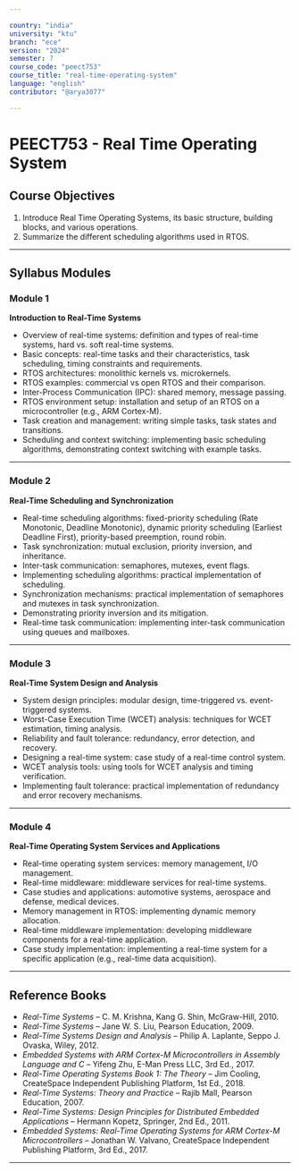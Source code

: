 ```yaml
---

country: "india"
university: "ktu"
branch: "ece"
version: "2024"
semester: 7
course_code: "peect753"
course_title: "real-time-operating-system"
language: "english"
contributor: "@arya3077"

---
```


# PEECT753 - Real Time Operating System

## Course Objectives

1. Introduce Real Time Operating Systems, its basic structure, building blocks, and various operations.  
2. Summarize the different scheduling algorithms used in RTOS.  

---

## Syllabus Modules

### Module 1
**Introduction to Real-Time Systems**  
- Overview of real-time systems: definition and types of real-time systems, hard vs. soft real-time systems.  
- Basic concepts: real-time tasks and their characteristics, task scheduling, timing constraints and requirements.  
- RTOS architectures: monolithic kernels vs. microkernels.  
- RTOS examples: commercial vs open RTOS and their comparison.  
- Inter-Process Communication (IPC): shared memory, message passing.  
- RTOS environment setup: installation and setup of an RTOS on a microcontroller (e.g., ARM Cortex-M).  
- Task creation and management: writing simple tasks, task states and transitions.  
- Scheduling and context switching: implementing basic scheduling algorithms, demonstrating context switching with example tasks.  

---

### Module 2
**Real-Time Scheduling and Synchronization**  
- Real-time scheduling algorithms: fixed-priority scheduling (Rate Monotonic, Deadline Monotonic), dynamic priority scheduling (Earliest Deadline First), priority-based preemption, round robin.  
- Task synchronization: mutual exclusion, priority inversion, and inheritance.  
- Inter-task communication: semaphores, mutexes, event flags.  
- Implementing scheduling algorithms: practical implementation of scheduling.  
- Synchronization mechanisms: practical implementation of semaphores and mutexes in task synchronization.  
- Demonstrating priority inversion and its mitigation.  
- Real-time task communication: implementing inter-task communication using queues and mailboxes.  

---

### Module 3
**Real-Time System Design and Analysis**  
- System design principles: modular design, time-triggered vs. event-triggered systems.  
- Worst-Case Execution Time (WCET) analysis: techniques for WCET estimation, timing analysis.  
- Reliability and fault tolerance: redundancy, error detection, and recovery.  
- Designing a real-time system: case study of a real-time control system.  
- WCET analysis tools: using tools for WCET analysis and timing verification.  
- Implementing fault tolerance: practical implementation of redundancy and error recovery mechanisms.  

---

### Module 4
**Real-Time Operating System Services and Applications**  
- Real-time operating system services: memory management, I/O management.  
- Real-time middleware: middleware services for real-time systems.  
- Case studies and applications: automotive systems, aerospace and defense, medical devices.  
- Memory management in RTOS: implementing dynamic memory allocation.  
- Real-time middleware implementation: developing middleware components for a real-time application.  
- Case study implementation: implementing a real-time system for a specific application (e.g., real-time data acquisition).  

---

## Reference Books

- *Real-Time Systems* – C. M. Krishna, Kang G. Shin, McGraw-Hill, 2010.  
- *Real-Time Systems* – Jane W. S. Liu, Pearson Education, 2009.  
- *Real-Time Systems Design and Analysis* – Philip A. Laplante, Seppo J. Ovaska, Wiley, 2012.  
- *Embedded Systems with ARM Cortex-M Microcontrollers in Assembly Language and C* – Yifeng Zhu, E-Man Press LLC, 3rd Ed., 2017.  
- *Real-Time Operating Systems Book 1: The Theory* – Jim Cooling, CreateSpace Independent Publishing Platform, 1st Ed., 2018.  
- *Real-Time Systems: Theory and Practice* – Rajib Mall, Pearson Education, 2007.  
- *Real-Time Systems: Design Principles for Distributed Embedded Applications* – Hermann Kopetz, Springer, 2nd Ed., 2011.  
- *Embedded Systems: Real-Time Operating Systems for ARM Cortex-M Microcontrollers* – Jonathan W. Valvano, CreateSpace Independent Publishing Platform, 3rd Ed., 2017.  

---
